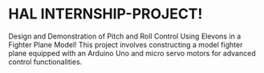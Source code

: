 # HAL INTERNSHIP-PROJECT!

Design and Demonstration of Pitch and Roll Control Using Elevons in a Fighter Plane Model!
This project involves constructing a model fighter plane equipped with an Arduino Uno and micro servo motors for advanced control functionalities.

